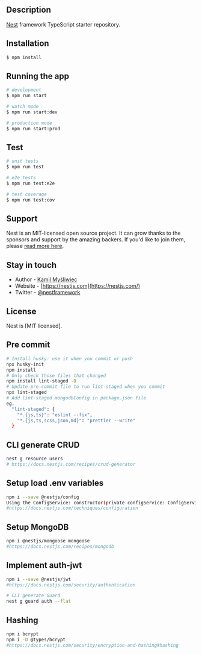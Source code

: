 ## Description

[Nest](https://github.com/nestjs/nest) framework TypeScript starter repository.

## Installation

```bash
$ npm install
```

## Running the app

```bash
# development
$ npm run start

# watch mode
$ npm run start:dev

# production mode
$ npm run start:prod
```

## Test

```bash
# unit tests
$ npm run test

# e2e tests
$ npm run test:e2e

# test coverage
$ npm run test:cov
```

## Support

Nest is an MIT-licensed open source project. It can grow thanks to the sponsors and support by the amazing backers. If you'd like to join them, please [read more here](https://docs.nestjs.com/support).

## Stay in touch

- Author - [Kamil Myśliwiec](https://kamilmysliwiec.com)
- Website - [https://nestjs.com](https://nestjs.com/)
- Twitter - [@nestframework](https://twitter.com/nestframework)

## License

Nest is [MIT licensed].

## Pre commit

```bash
# Install husky: use it when you commit or push
npx husky-init
npm install
# Only check those files that changed
npm install lint-staged -D
# Update pre-commit file to run lint-staged when you commit
npx lint-staged
# Add lint-staged mongodbConfig in package.json file
eg.
  "lint-staged": {
    "*.{js,ts}": "eslint --fix",
    "*.{js,ts,scss,json,md}": "prettier --write"
  }
```

## CLI generate CRUD

```bash
nest g resource users
# https://docs.nestjs.com/recipes/crud-generator
```

## Setup load .env variables

```bash
npm i --save @nestjs/config
Using the ConfigService: constructor(private configService: ConfigService) {}
#https://docs.nestjs.com/techniques/configuration
```

## Setup MongoDB

```bash
npm i @nestjs/mongoose mongoose
#https://docs.nestjs.com/recipes/mongodb
```

## Implement auth-jwt

```bash
npm i --save @nestjs/jwt
#https://docs.nestjs.com/security/authentication
```

```bash
# CLI generate Guard
nest g guard auth --flat
```

## Hashing

```bash
npm i bcrypt
npm i -D @types/bcrypt
#https://docs.nestjs.com/security/encryption-and-hashing#hashing
```

